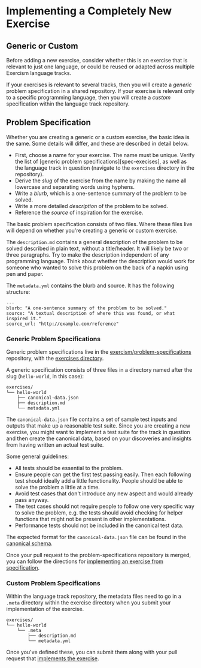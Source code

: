 # Implementing a Completely New Exercise

## Generic or Custom

Before adding a new exercise, consider whether this is an exercise that is relevant to just one language, or could be reused or adapted across multiple Exercism language tracks.

If your exercises is relevant to several tracks, then you will create a _generic_ problem specification in a shared repository. If your exercise is relevant only to a specific programming language, then you will create a _custom_ specification within the language track repository.

## Problem Specification

Whether you are creating a generic or a custom exercise, the basic idea is the same. Some details will differ, and these are described in detail below.

* First, choose a name for your exercise. The name must be unique. Verify the list of [generic problem specifications][spec-execises], as well as the language track in question (navigate to the `exercises` directory in the repository).
* Derive the _slug_ of the exercise from the name by making the name all lowercase and separating words using hyphens.
* Write a _blurb_, which is a one-sentence summary of the problem to be solved.
* Write a more detailed _description_ of the problem to be solved.
* Reference the _source_ of inspiration for the exercise.

The basic problem specification consists of two files. Where these files live will depend on whether you're creating a generic or custom exercise.

The `description.md` contains a general description of the problem to be solved described in plain text, without a title/header. It will likely be two or three paragraphs. Try to make the description independent of any programming language. Think about whether the description would work for someone who wanted to solve this problem on the back of a napkin using pen and paper.

The `metadata.yml` contains the blurb and source. It has the following structure:

```
---
blurb: "A one-sentence summary of the problem to be solved."
source: "A textual description of where this was found, or what inspired it."
source_url: "http://example.com/reference"
```

### Generic Problem Specifications

Generic problem specifications live in the [exercism/problem-specifications][problem-specifications] repository, with the [exercises directory][spec-exercises].

A generic specification consists of three files in a directory named after the slug (`hello-world`, in this case):

```
exercises/
└── hello-world
    ├── canonical-data.json
    ├── description.md
    └── metadata.yml
```

The `canonical-data.json` file contains a set of sample test inputs and outputs that make up a reasonable test suite. Since you are creating a new exercise, you might want to implement a test suite for the track in question and then create the canonical data, based on your discoveries and insights from having written an actual test suite.

Some general guidelines:

* All tests should be essential to the problem.
* Ensure people can get the first test passing easily. Then each following test should ideally add a little functionality. People should be able to solve the problem a little at a time.
* Avoid test cases that don't introduce any new aspect and would already pass anyway.
* The test cases should not require people to follow one very specific way to solve the problem, e.g. the tests should avoid checking for helper functions that might not be present in other implementations.
* Performance tests should not be included in the canonical test data.

The expected format for the `canonical-data.json` file can be found in the [canonical schema](https://github.com/exercism/problem-specifications/blob/master/canonical-schema.json).

Once your pull request to the problem-specifications repository is merged, you can follow the directions for [implementing an exercise from specification][porting-an-exercise].

### Custom Problem Specifications

Within the language track repository, the metadata files need to go in a `.meta` directory within the exercise directory when you submit your implementation of the exercise.

```
exercises/
└── hello-world
    └── .meta
        ├── description.md
        └── metadata.yml
```

Once you've defined these, you can submit them along with your pull request that [implements the exercise][porting-an-exercise].

[problem-specifications]: https://github.com/exercism/problem-specifications
[spec-exercises]: https://github.com/exercism/problem-specifications/tree/master/exercises
[porting-an-exercise]: /you-can-help/implement-an-exercise-from-specification.md
